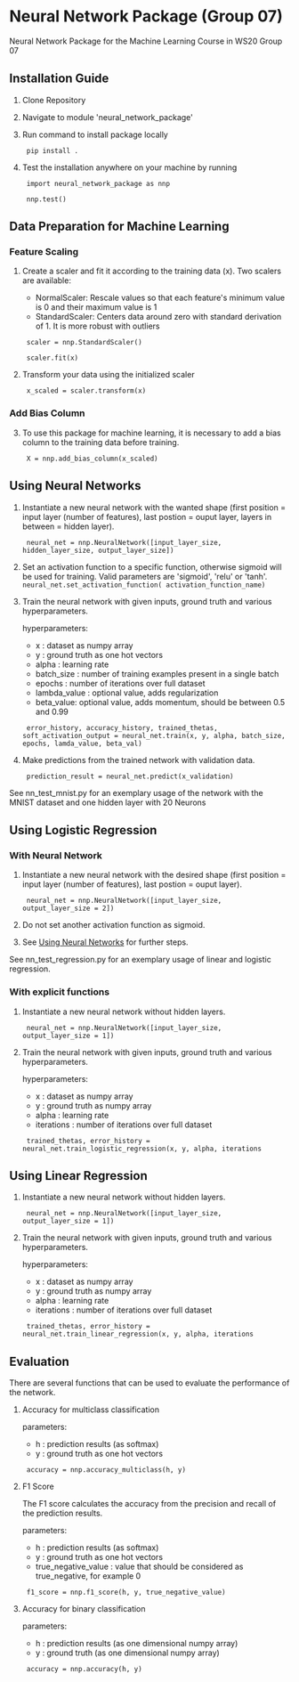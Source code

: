 # Neural Network Package (Group 07)

Neural Network Package for the Machine Learning Course in WS20 Group 07

## Installation Guide

1. Clone Repository
2. Navigate to module 'neural_network_package'
3. Run command to install package locally

   ` pip install .`

4. Test the installation anywhere on your machine by running

   ` import neural_network_package as nnp`

   ` nnp.test()`

## Data Preparation for Machine Learning

### Feature Scaling

1. Create a scaler and fit it according to the training data (x). Two scalers are available:

   - NormalScaler: Rescale values so that each feature's minimum value is 0 and their maximum value is 1
   - StandardScaler: Centers data around zero with standard derivation of 1. It is more robust with outliers

   ` scaler = nnp.StandardScaler()`

   ` scaler.fit(x)`

2. Transform your data using the initialized scaler

   ` x_scaled = scaler.transform(x)`

### Add Bias Column

3. To use this package for machine learning, it is necessary to add a bias column to the training data before training.

   ` X = nnp.add_bias_column(x_scaled)`

## Using Neural Networks

1. Instantiate a new neural network with the wanted shape
   (first position = input layer (number of features), last postion = ouput layer, layers in between = hidden layer).

   ` neural_net = nnp.NeuralNetwork([input_layer_size, hidden_layer_size, output_layer_size])`

2. Set an activation function to a specific function, otherwise sigmoid will be used for training. Valid parameters are 'sigmoid', 'relu' or 'tanh'.
   ` neural_net.set_activation_function( activation_function_name)`

3. Train the neural network with given inputs, ground truth and various hyperparameters.

   hyperparameters:

   - x : dataset as numpy array
   - y : ground truth as one hot vectors
   - alpha : learning rate
   - batch_size : number of training examples present in a single batch
   - epochs : number of iterations over full dataset
   - lambda_value : optional value, adds regularization
   - beta_value: optional value, adds momentum, should be between 0.5 and 0.99

   ` error_history, accuracy_history, trained_thetas, soft_activation_output = neural_net.train(x, y, alpha, batch_size, epochs, lamda_value, beta_val)`

4. Make predictions from the trained network with validation data.

   ` prediction_result = neural_net.predict(x_validation)`

See nn_test_mnist.py for an exemplary usage of the network with the MNIST dataset and one hidden layer with 20 Neurons

## Using Logistic Regression

### With Neural Network

1. Instantiate a new neural network with the desired shape
   (first position = input layer (number of features), last postion = ouput layer).

   ` neural_net = nnp.NeuralNetwork([input_layer_size, output_layer_size = 2])`

2. Do not set another activation function as sigmoid.

3. See [Using Neural Networks](#Using-Neural-Networks) for further steps.

See nn_test_regression.py for an exemplary usage of linear and logistic regression.

### With explicit functions

1. Instantiate a new neural network without hidden layers.

   ` neural_net = nnp.NeuralNetwork([input_layer_size, output_layer_size = 1])`

2. Train the neural network with given inputs, ground truth and various hyperparameters.

   hyperparameters:

   - x : dataset as numpy array
   - y : ground truth as numpy array
   - alpha : learning rate
   - iterations : number of iterations over full dataset

   ` trained_thetas, error_history = neural_net.train_logistic_regression(x, y, alpha, iterations`

## Using Linear Regression

1. Instantiate a new neural network without hidden layers.

   ` neural_net = nnp.NeuralNetwork([input_layer_size, output_layer_size = 1])`

2. Train the neural network with given inputs, ground truth and various hyperparameters.

   hyperparameters:

   - x : dataset as numpy array
   - y : ground truth as numpy array
   - alpha : learning rate
   - iterations : number of iterations over full dataset

   ` trained_thetas, error_history = neural_net.train_linear_regression(x, y, alpha, iterations`

## Evaluation

There are several functions that can be used to evaluate the performance of the network.

1. Accuracy for multiclass classification

   parameters:

   - h : prediction results (as softmax)
   - y : ground truth as one hot vectors

   ` accuracy = nnp.accuracy_multiclass(h, y)`

2. F1 Score

   The F1 score calculates the accuracy from the precision and recall of the prediction results.

   parameters:

   - h : prediction results (as softmax)
   - y : ground truth as one hot vectors
   - true_negative_value : value that should be considered as true_negative, for example 0

   ` f1_score = nnp.f1_score(h, y, true_negative_value)`

3. Accuracy for binary classification

   parameters:

   - h : prediction results (as one dimensional numpy array)
   - y : ground truth (as one dimensional numpy array)

   ` accuracy = nnp.accuracy(h, y)`
